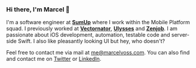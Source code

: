 ### Hi there, I'm Marcel 👋

I'm a software engineer at [**SumUp**](https://sumup.com) where I work within the Mobile Platform squad. I previously worked at [**Vectornator**](https://www.vectornator.io), [**Ulysses**](https://ulysses.app) and [**Zenjob**](https://www.zenjob.de). I am passionate about iOS development, automation, testable code and server-side Swift. I also like pleasantly looking UI but hey, who doesn't?


Feel free to contact me via mail at [me@marcelvoss.com](mailto:me@marcelvoss.com). You can also find and contact me on [Twitter](https://twitter.com/uimarcel) or [LinkedIn](https://www.linkedin.com/in/marcel-voss-80679389/).
